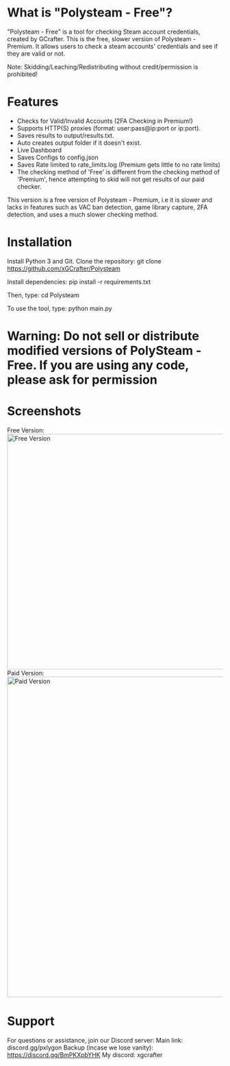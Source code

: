 # What is "Polysteam - Free"?
"Polysteam - Free" is a tool for checking Steam account credentials, created by GCrafter. This is the free, slower version of Polysteam - Premium.
It allows users to check a steam accounts' credentials and see if they are valid or not.

Note: Skidding/Leaching/Redistributing without credit/permission is prohibited! 

# Features

- Checks for Valid/Invalid Accounts (2FA Checking in Premium!)
- Supports HTTP(S) proxies (format: user:pass@ip:port or ip:port). 
- Saves results to output/results.txt.
- Auto creates output folder if it doesn't exist.
- Live Dashboard
- Saves Configs to config.json
- Saves Rate limited to rate_limits.log (Premium gets little to no rate limits)
- The checking method of 'Free' is different from the checking method of 'Premium', hence attempting to skid will not get results of our paid checker.

This version is a free version of Polysteam - Premium, i.e it is slower and lacks in features such as VAC ban detection, game library capture, 2FA detection, and uses a much slower checking method.

# Installation
Install Python 3 and Git.
Clone the repository:
git clone https://github.com/xGCrafter/Polysteam

Install dependencies:
pip install -r requirements.txt

Then, type:
cd Polysteam

To use the tool, type:
python main.py

# Warning: Do not sell or distribute modified versions of PolySteam - Free. If you are using any code, please ask for permission

# Screenshots
Free Version:
<img width="1845" height="549" alt="Free Version" src="https://github.com/user-attachments/assets/bd893206-9250-4589-8fdc-e0a65412a4c8" />
Paid Version:
<img width="1479" height="747" alt="Paid Version" src="https://github.com/user-attachments/assets/8d82995c-5f32-4f99-8645-b4cc3f27501d" />

# Support
For questions or assistance, join our Discord server:
Main link: discord.gg/pxlygon
Backup (incase we lose vanity): https://discord.gg/BmPKXpbYHK
My discord: xgcrafter
